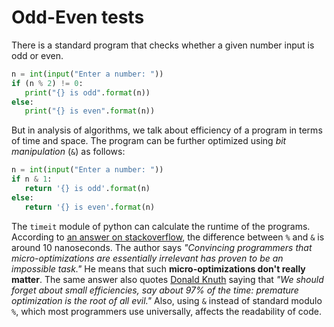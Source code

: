 # Odd-Even tests

There is a standard program that checks whether a given number input is odd or even.

```python
n = int(input("Enter a number: "))
if (n % 2) != 0:
   print("{} is odd".format(n))
else:
   print("{} is even".format(n))
```

But in analysis of algorithms, we talk about efficiency of a program in terms of time and space. The program can be further optimized using *bit manipulation* (`&`) as follows:

```python
n = int(input("Enter a number: "))
if n & 1:
   return '{} is odd'.format(n)
else:
   return '{} is even'.format(n)
```

The `timeit` module of python can calculate the runtime of the programs.
According to [an answer on stackoverflow](https://stackoverflow.com/a/1089945 "Is & faster than % when checking for odd numbers?"), the difference between `%` and `&` is around 10 nanoseconds. The author says *"Convincing programmers that micro-optimizations are essentially irrelevant has proven to be an impossible task."* He means that such **micro-optimizations don't really matter**.
The same answer also quotes [Donald Knuth](https://en.wikipedia.org/wiki/Donald_Knuth "Wikipedia") saying that *"We should forget about small efficiencies, say about 97% of the time: premature optimization is the root of all evil."*
Also, using `&` instead of standard modulo `%`, which most programmers use universally, affects the readability of code.
